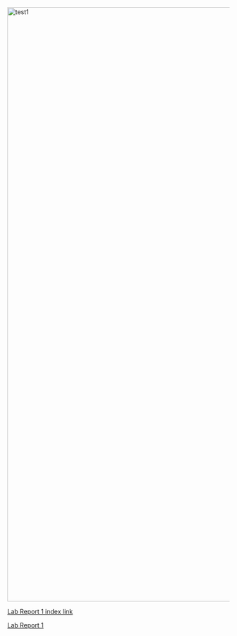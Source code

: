 
<img width="1344" alt="test1" src="https://user-images.githubusercontent.com/97211608/149271191-03c30fca-ae8c-4779-bfe6-3627869095d5.png">


[Lab Report 1 index link](index.html)

[Lab Report 1](https://jackson-wang-0.github.io/cse15l-lab-reports/index.html)
